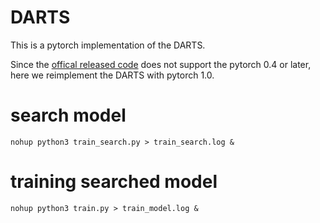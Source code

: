 # DARTS
This is a pytorch implementation of the DARTS.

Since the [offical released code](https://github.com/quark0/darts.git) does not support the pytorch 0.4 or later, here we reimplement the DARTS with pytorch 1.0.

# search model
    nohup python3 train_search.py > train_search.log &

# training searched model
    nohup python3 train.py > train_model.log &
